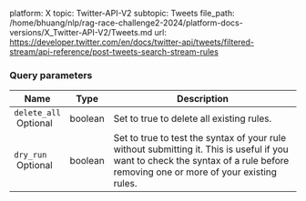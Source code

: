 platform: X
topic: Twitter-API-V2
subtopic: Tweets
file_path: /home/bhuang/nlp/rag-race-challenge2-2024/platform-docs-versions/X_Twitter-API-V2/Tweets.md
url: https://developer.twitter.com/en/docs/twitter-api/tweets/filtered-stream/api-reference/post-tweets-search-stream-rules

### Query parameters

| Name | Type | Description |
| --- | --- | --- |
| `delete_all`  <br> Optional | boolean | Set to true to delete all existing rules. |
| `dry_run`  <br> Optional | boolean | Set to true to test the syntax of your rule without submitting it. This is useful if you want to check the syntax of a rule before removing one or more of your existing rules. |